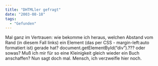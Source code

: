 ```yaml
---
title: "DHTMLler gefragt"
date: "2003-08-18"
tags:
  - "Gefunden"
---
```


Mal ganz im Vertrauen: wie bekomme ich heraus, welchen Abstand vom Rand (in diesem Fall links) ein Element (das per CSS - margin-left:auto formatiert ist) gerade hat? document.getElementById(“div”).??? oder sowas? Muß ich mir für so eine Kleinigkeit gleich wieder ein Buch anschaffen? Nun sagt doch mal. Mensch, ich verzweifle hier noch.

